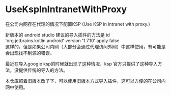 # UseKspInIntranetWithProxy
在公司内网存在代理的情况下配置KSP (Use KSP in intranet with proxy.)  

新版本的 android studio 建议的导入插件的方法是
id 'org.jetbrains.kotlin.android' version '1.7.10' apply false  
这样的，但是如果公司内网（大部分会通过代理访问外网）中这样使用，有可能是会出现找不到源的错误。  

最近在导入google ksp的时候就出现了这种情况，ksp 官方只提供了这种导入方法，没提供传统的导入的方法。 

本仓库照着旧版本改了下，可以使用旧版本方式导入插件，这可以方便的在公司内网中使用。 

